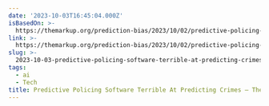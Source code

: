 ```yaml
---
date: '2023-10-03T16:45:04.000Z'
isBasedOn: >-
  https://themarkup.org/prediction-bias/2023/10/02/predictive-policing-software-terrible-at-predicting-crimes
link: >-
  https://themarkup.org/prediction-bias/2023/10/02/predictive-policing-software-terrible-at-predicting-crimes
slug: >-
  2023-10-03-predictive-policing-software-terrible-at-predicting-crimes-the-markup
tags:
  - ai
  - Tech
title: Predictive Policing Software Terrible At Predicting Crimes – The Markup
---
```


